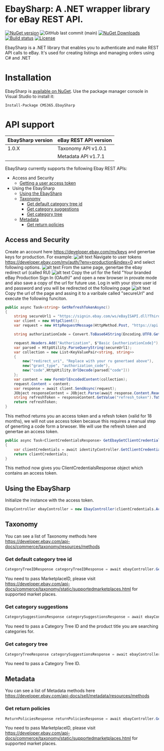# EbaySharp: A .NET wrapper library for eBay REST API.

[![NuGet version](https://img.shields.io/nuget/v/CMS365.EbaySharp.svg?maxAge=3600)](https://www.nuget.org/packages/CMS365.EbaySharp/)
![GitHub last commit (main)](https://img.shields.io/github/last-commit/CMS365-PTY-LTD/EbaySharp/main.svg?logo=github)
[![NuGet Downloads](https://img.shields.io/nuget/dt/CMS365.EbaySharp.svg?logo=nuget)](https://www.nuget.org/packages/CMS365.EbaySharp/)
[![Build status](https://img.shields.io/azure-devops/build/cms-365/EbaySharp/9.svg?logo=azuredevops)](https://cms-365.visualstudio.com/EbaySharp/_build?definitionId=9)
[![License](https://img.shields.io/badge/license-MIT-green)](./LICENSE)

EbaySharp is a .NET library that enables you to authenticate and make REST API calls to eBay. It's used for creating listings and managing orders using C# and .NET

# Installation

EbaySharp is [available on NuGet](https://www.nuget.org/packages/CMS365.EbaySharp/). Use the package manager
console in Visual Studio to install it:

```pwsh
Install-Package CMS365.EbaySharp
```

# API support

| EbaySharp version | eBay REST API version |
| ----------------- | --------------------- |
| 1.0.X             | Taxonomy API v1.0.1 
|                   | Metadata API v1.7.1   |

EbaySharp currently supports the following Ebay REST APIs:

- Access and Security
  - [Getting a user access token](#access-and-security)
- Using the EbaySharp
  - [Using the EbaySharp](#using-the-EbaySharp)
  - [Taxonomy](#taxonomy)
    - [Get default category tree id](#get-default-category-tree-id)
    - [Get category suggestions](#get-category-suggestions)
    - [Get category tree](#get-category-tree)
  - [Metadata](#metadata)
    - [Get return policies](#get-return-policies)

## Access and Security

Create an account here https://developer.ebay.com/my/keys and genertae keys for production.
For example: ![alt text](https://github.com/CMS365-PTY-LTD/EbaySharp/blob/main/EbaySharp/Screenshots/keys.png?raw=true)
Navigate to user tokens https://developer.ebay.com/my/auth/?env=production&index=0 and select following options.
![alt text](https://github.com/CMS365-PTY-LTD/EbaySharp/blob/main/EbaySharp/Screenshots/user_token.png?raw=true)
From the same page, genertae the ebay redirect url (called RU)
![alt text](https://github.com/CMS365-PTY-LTD/EbaySharp/blob/main/EbaySharp/Screenshots/ru.png?raw=true)
Copy the url for the field "Your branded eBay Production Sign In (OAuth)" and open a new browser in provate mode and also save a copy of the url for future use.
Log in with your store user id and password and you will be redirected ot the following page
![alt text](https://github.com/CMS365-PTY-LTD/EbaySharp/blob/main/EbaySharp/Screenshots/consent.png?raw=true)
Copy the url of the page and assing it to a varibale called "secureUrl" and execute the following funciton.
```C#
public async Task<string> GetRefreshTokenAsync()
{
    string secureUrl1 = "https://signin.ebay.com/ws/eBayISAPI.dll?ThirdPartyAuthSucessFailure&isAuthSuccessful=true&code=v%5E1.1%23i%5E1%23p%5E3%23f%5E0%23r%5E1%23I%5E3%23t%5EUl41Xzg6QUE5OEU0QzVEQkM3Q0NDQjAyMjM1RTAxMTQ3MEY1MjZfMF8xI0VeMjYw&expires_in=299";
    var client = new HttpClient();
    var request = new HttpRequestMessage(HttpMethod.Post, "https://api.ebay.com/identity/v1/oauth2/token");

    string authorizationCode = Convert.ToBase64String(Encoding.UTF8.GetBytes("ReplaceYourClientID:ReplaceYourClientSecret"));

    request.Headers.Add("Authorization", $"Basic {authorizationCode}");
    var parsed = HttpUtility.ParseQueryString(secureUrl1);
    var collection = new List<KeyValuePair<string, string>>
    {
        new("redirect_uri", "Replace with your ru genertaed above"),
        new("grant_type", "authorization_code"),
        new("code",HttpUtility.UrlDecode(parsed["code"]))
    };
    var content = new FormUrlEncodedContent(collection);
    request.Content = content;
    var response = await client.SendAsync(request);
    JObject responseContent = JObject.Parse(await response.Content.ReadAsStringAsync());
    string refreshToken = responseContent.GetValue("refresh_token").ToString();
    return refreshToken;
}
```

This method returns you an access token and a refesh token (valid for 18 months), we will not use access token becasue this requires a manual step of generting a code form a brwoser.
We will use the refresh token and genertae an access token.

```C#
public async Task<ClientCredentialsResponse> GetEbayGetClientCredentials()
{
    var clientCredentials = await identityController.GetClientCredentials(ReplaceYourClientID, ReplaceYourClientSecret, ReplaceWithRefreshToken , ReplaceWithScopes);
    return clientCredentials;
}
```
This method now gives you ClientCredentialsResponse object which contains an access token.

## Using the EbaySharp

Initialize the instance with the access token.

```C#
EbayController ebayController = new EbayController(clientCredentials.AccessToken);
```

## Taxonomy

You can see a list of Taxonomy methods here https://developer.ebay.com/api-docs/commerce/taxonomy/resources/methods

### Get default category tree id

```C#
CategoryTreeIDResponse categoryTreeIDResponse = await ebayController.GetDefaultCategoryTreeIDAsync([MarketplaceID]);
```

You need to pass MarketplaceID, please visit https://developer.ebay.com/api-docs/commerce/taxonomy/static/supportedmarketplaces.html for supported market places.

### Get category suggestions

```C#
CategorySuggestionsResponse categorySuggestionsResponse = await ebayController.GetCategorySuggestionsAsync([CategoryTreeID], [ProductTitle]);
```

You need to pass a Category Tree ID and the product title you are searching categories for.

### Get category tree

```C#
CategoryTreeResponse categorySuggestionsResponse = await ebayController.GetCategoryTreeAsync([CategoryTreeID]);
```

You need to pass a Category Tree ID.

## Metadata
You can see a list of Metadata methods here https://developer.ebay.com/api-docs/sell/metadata/resources/methods

### Get return policies

```C#
ReturnPoliciesResponse returnPoliciesResponse = await ebayController.GetReturnPoliciesAsync([MarketplaceID]);
```

You need to pass MarketplaceID, please visit https://developer.ebay.com/api-docs/commerce/taxonomy/static/supportedmarketplaces.html for supported market places.
